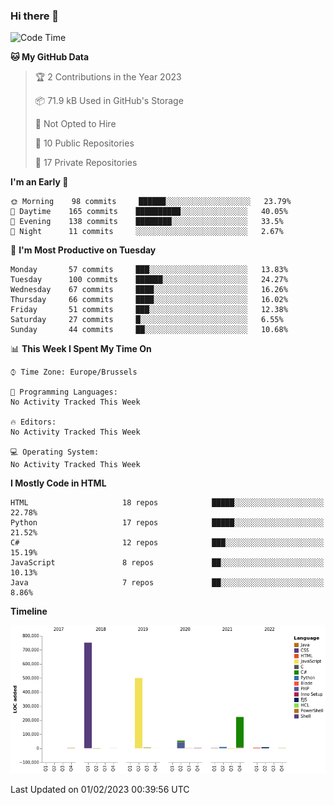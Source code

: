 ### Hi there 👋

<!--START_SECTION:waka-->
![Code Time](http://img.shields.io/badge/Code%20Time-1%2C203%20hrs%2029%20mins-blue)

**🐱 My GitHub Data** 

> 🏆 2 Contributions in the Year 2023
 > 
> 📦 71.9 kB Used in GitHub's Storage 
 > 
> 🚫 Not Opted to Hire
 > 
> 📜 10 Public Repositories 
 > 
> 🔑 17 Private Repositories  
 > 
**I'm an Early 🐤** 

```text
🌞 Morning    98 commits     ██████░░░░░░░░░░░░░░░░░░░   23.79% 
🌆 Daytime    165 commits    ██████████░░░░░░░░░░░░░░░   40.05% 
🌃 Evening    138 commits    ████████░░░░░░░░░░░░░░░░░   33.5% 
🌙 Night      11 commits     ░░░░░░░░░░░░░░░░░░░░░░░░░   2.67%

```
📅 **I'm Most Productive on Tuesday** 

```text
Monday       57 commits     ███░░░░░░░░░░░░░░░░░░░░░░   13.83% 
Tuesday      100 commits    ██████░░░░░░░░░░░░░░░░░░░   24.27% 
Wednesday    67 commits     ████░░░░░░░░░░░░░░░░░░░░░   16.26% 
Thursday     66 commits     ████░░░░░░░░░░░░░░░░░░░░░   16.02% 
Friday       51 commits     ███░░░░░░░░░░░░░░░░░░░░░░   12.38% 
Saturday     27 commits     █░░░░░░░░░░░░░░░░░░░░░░░░   6.55% 
Sunday       44 commits     ██░░░░░░░░░░░░░░░░░░░░░░░   10.68%

```


📊 **This Week I Spent My Time On** 

```text
⌚︎ Time Zone: Europe/Brussels

💬 Programming Languages: 
No Activity Tracked This Week

🔥 Editors: 
No Activity Tracked This Week

💻 Operating System: 
No Activity Tracked This Week

```

**I Mostly Code in HTML** 

```text
HTML                     18 repos            █████░░░░░░░░░░░░░░░░░░░░   22.78% 
Python                   17 repos            █████░░░░░░░░░░░░░░░░░░░░   21.52% 
C#                       12 repos            ███░░░░░░░░░░░░░░░░░░░░░░   15.19% 
JavaScript               8 repos             ██░░░░░░░░░░░░░░░░░░░░░░░   10.13% 
Java                     7 repos             ██░░░░░░░░░░░░░░░░░░░░░░░   8.86%

```


**Timeline**

![Chart not found](https://raw.githubusercontent.com/guillaumedeplancke/guillaumedeplancke/main/charts/bar_graph.png) 


 Last Updated on 01/02/2023 00:39:56 UTC
<!--END_SECTION:waka-->

